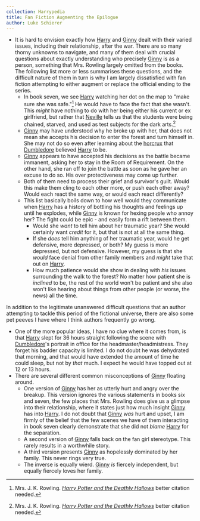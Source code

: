 ```yaml
---
collection: Harrypedia
title: Fan Fiction Augmenting the Epilogue
author: Luke Schierer
---
```


- It is hard to envision exactly how [Harry] and [Ginny] dealt with their varied issues, including their relationship, after the war. There are so many thorny unknowns to navigate, and many of them deal with crucial questions about exactly understanding who precisely [Ginny] is as a person, something that Mrs. Rowling largely omitted from the books. The following list more or less summarises these questions, and the difficult nature of them in turn is why I am largely dissatisfied with fan fiction attempting to either augment or replace the official ending to the series.
  - In book seven, we see [Harry] watching her dot on the map to "make sure she was safe."[^240424-4] He would have to face the fact that she wasn't. This _might_ have nothing to do with her being either his current or ex girlfriend, but rather that [Neville] tells us that the students were being chained, starved, and used as test subjects for the dark arts.[^240424-5]
  - [Ginny] may have understood why he broke up with her, that does not mean she accepts his decision to enter the forest and turn himself in. She may not do so even after learning about the [horcrux] that [Dumbledore] believed [Harry] to be.
  - [Ginny] appears to have accepted his decisions as the battle became immanent, asking her to stay in the Room of Requirement. On the other hand, she ran off to join the battle as soon as he gave her an excuse to do so. His over protectiveness may come up further.
  - Both of them need to process their grief and survivor's guilt. Would this make them cling to each other more, or push each other away? Would each react the same way, or would each react differently?
  - This list basically boils down to how well would they communicate when [Harry] has a history of bottling his thoughts and feelings up until he explodes, while [Ginny] is known for hexing people who annoy her? The fight could be epic - and easily form a rift between them.
    - Would she _want_ to tell him about her traumatic year? She would certainly want _credit_ for it, but that is not at all the same thing.
    - If she _does_ tell him anything of her traumatic year, would he get defensive, more depressed, or both? My guess is more depressed, but not defensive. However, my guess is that she _would_ face denial from other family members and _might_ take that out on [Harry].
    - How much patience would she show in dealing with _his_ issues surrounding the walk to the forest? No matter how patient she is _inclined_ to be, the rest of the world won't be patient and she also won't like hearing about things from other people (or worse, the news) all the time.

In addition to the legitimate unanswered difficult questions that an author attempting to tackle this period of the fictional universe, there are also some pet peeves I have where I think authors frequently go wrong.

- One of the more popular ideas, I have no clue where it comes from, is that [Harry] slept for 36 hours straight following the scene with [Dumbledore]'s portrait in office for the headmaster/headmistress. They forget his badder capacity is limited. I do not doubt he was dehydrated that morning, and that would have extended the amount of time he could sleep, but not by _that_ much. I expect he would have topped out at 12 or 13 hours.
- There are several different common misconceptions of [Ginny] floating around.
  - One version of [Ginny] has her as utterly hurt and angry over the breakup. This version ignores the various statements in books six and seven, the few places that Mrs. Rowling does give us a glimpse into their relationship, where it states just how much insight [Ginny] has into [Harry]. I do not doubt that [Ginny] _was_ hurt and upset, I am firmly of the belief that the few scenes we have of them interacting in book seven clearly demonstrate that she did not _blame_ [Harry] for the separation.
  - A second version of [Ginny] falls back on the fan girl stereotype. This rarely results in a worthwhile story.
  - A third version presents [Ginny] as hopelessly dominated by her family. This never rings very true.
  - The inverse is equally wierd. [Ginny] _is_ fiercely independent, but equally fiercely loves her family.

[horcrux]: /Harrypedia/magic/dark/horcruxes//
[Dumbledore]: /Harrypedia/people/dumbledore/albus_percival_wulfric_brian//
[Harry]: /Harrypedia/people/Potter/Harry_James//
[Ginny]: /Harrypedia/people/weasley/ginevra_molly//
[Hogwarts]: /Harrypedia/hogwarts//
[Neville]: /Harrypedia/people/longbottom/neville//

[^240424-4]:
    Mrs. J. K. Rowling.
    _[Harry Potter and the Deathly Hallows]_
    better citation needed.

[^240424-5]:
    Mrs. J. K. Rowling.
    _[Harry Potter and the Deathly Hallows]_
    better citation needed.

[Harry Potter and the Deathly Hallows]: https://www.librarything.com/work/3577382
